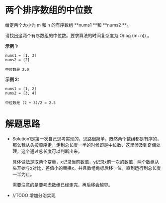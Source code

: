 # 两个排序数组的中位数

给定两个大小为 m 和 n 的有序数组 **nums1 **和 **nums2 **。

请找出这两个有序数组的中位数。要求算法的时间复杂度为 O(log (m+n)) 。

**示例 1:**

```
nums1 = [1, 3]
nums2 = [2]

中位数是 2.0

```

**示例 2:**

```
nums1 = [1, 2]
nums2 = [3, 4]

中位数是 (2 + 3)/2 = 2.5
```


# 解题思路

* Solution1是第一次自己思考实现的，思路很简单，既然两个数组都是有序的，那么我从头按顺序走，走到总长度一半的时候即是中位数，这里涉及到奇偶处理，这个通过总长度可以判断出来。

  具体做法是取两个变量，x记录当前数值，y记录x前一次的数值，两个数组从头开始与x对比，差值小的替换x，并且数组角标后移一位，直到运行到总长度一半为止。

  需要注意的是要考虑数组已经走完，再后移会越界。

* //TODO 增加分治实现


